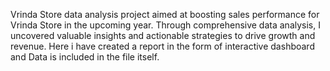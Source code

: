 Vrinda Store data analysis project aimed at boosting sales performance for Vrinda Store in the upcoming year. Through comprehensive data analysis, I uncovered valuable insights and actionable strategies to drive growth and revenue.
Here i have created a report in  the form of interactive dashboard and Data is included in the file itself.

